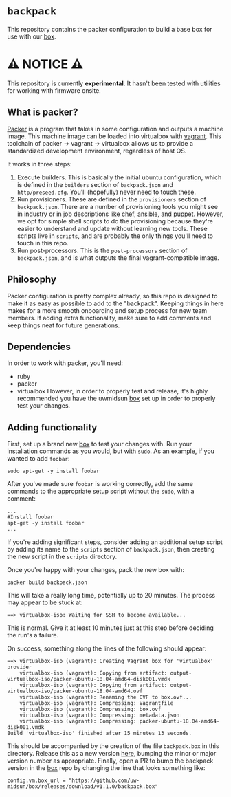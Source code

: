 # `backpack`
This repository contains the packer configuration to build a base box for use with our [box](https://github.com/uw-midsun/box).

# ⚠️ NOTICE ⚠️
This repository is currently **experimental**. It hasn't been tested with utilities for working with firmware onsite.

## What is packer?
[Packer](https://www.packer.io/) is a program that takes in some configuration and outputs a machine image. This machine image can be loaded into virtualbox with [vagrant](https://www.vagrantup.com/). This toolchain of packer -> vagrant -> virtualbox allows us to provide a standardized development environment, regardless of host OS.

It works in three steps:
1. Execute builders. This is basically the initial ubuntu configuration, which is defined in the `builders` section of `backpack.json` and `http/preseed.cfg`. You'll (hopefully) never need to touch these.
2. Run provisioners. These are defined in the `provisioners` section of `backpack.json`. There are a number of provisioning tools you might see in industry or in job descriptions like [chef](https://www.chef.io/), [ansible](https://www.ansible.com/), and [puppet](https://puppet.com/). However, we opt for simple shell scripts to do the provisioning because they're easier to understand and update without learning new tools. These scripts live in `scripts`, and are probably the only things you'll need to touch in this repo.
3. Run post-processors. This is the `post-processors` section of `backpack.json`, and is what outputs the final vagrant-compatible image.

## Philosophy
Packer configuration is pretty complex already, so this repo is designed to make it as easy as possible to add to the "backpack". Keeping things in here makes for a more smooth onboarding and setup process for new team members. If adding extra functionality, make sure to add comments and keep things neat for future generations.

## Dependencies
In order to work with packer, you'll need:
- ruby
- packer
- virtualbox
However, in order to properly test and release, it's highly recommended you have the uwmidsun [box](https://github.com/uw-midsun/box) set up in order to properly test your changes.

## Adding functionality
First, set up a brand new [box](https://github.com/uw-midsun/box) to test your changes with. Run your installation commands as you would, but with `sudo`. As an example, if you wanted to add `foobar`:
```
sudo apt-get -y install foobar
```
After you've made sure `foobar` is working correctly, add the same commands to the appropriate setup script without the `sudo`, with a comment:
```
...
#Install foobar
apt-get -y install foobar
...
```
If you're adding significant steps, consider adding an additional setup script by adding its name to the `scripts` section of `backpack.json`, then creating the new script in the `scripts` directory.

Once you're happy with your changes, pack the new box with:
```
packer build backpack.json
```
This will take a really long time, potentially up to 20 minutes. The process may appear to be stuck at:
```
==> virtualbox-iso: Waiting for SSH to become available...
```
This is normal. Give it at least 10 minutes just at this step before deciding the run's a failure.

On success, something along the lines of the following should appear:
```
==> virtualbox-iso (vagrant): Creating Vagrant box for 'virtualbox' provider
    virtualbox-iso (vagrant): Copying from artifact: output-virtualbox-iso/packer-ubuntu-18.04-amd64-disk001.vmdk
    virtualbox-iso (vagrant): Copying from artifact: output-virtualbox-iso/packer-ubuntu-18.04-amd64.ovf
    virtualbox-iso (vagrant): Renaming the OVF to box.ovf...
    virtualbox-iso (vagrant): Compressing: Vagrantfile
    virtualbox-iso (vagrant): Compressing: box.ovf
    virtualbox-iso (vagrant): Compressing: metadata.json
    virtualbox-iso (vagrant): Compressing: packer-ubuntu-18.04-amd64-disk001.vmdk
Build 'virtualbox-iso' finished after 15 minutes 13 seconds.
```
This should be accompanied by the creation of the file `backpack.box` in this directory. Release this as a new version [here](https://github.com/uw-midsun/backpack/releases/new), bumping the minor or major version number as appropriate. Finally, open a PR to bump the backpack version in the [box](https://github.com/uw-midsun/box) repo by changing the line that looks something like:
```
config.vm.box_url = "https://github.com/uw-midsun/box/releases/download/v1.1.0/backpack.box"
```
